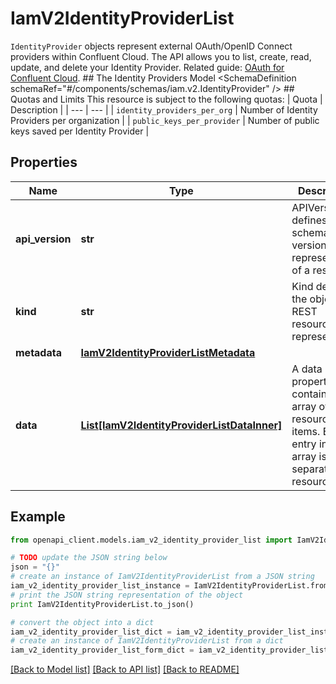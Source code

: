 # IamV2IdentityProviderList

`IdentityProvider` objects represent external OAuth/OpenID Connect providers within Confluent Cloud.  The API allows you to list, create, read, update, and delete your Identity Provider.   Related guide: [OAuth for Confluent Cloud](https://docs.confluent.io/cloud/current/access-management/authenticate/oauth/overview.html).  ## The Identity Providers Model <SchemaDefinition schemaRef=\"#/components/schemas/iam.v2.IdentityProvider\" />  ## Quotas and Limits This resource is subject to the following quotas:  | Quota | Description | | --- | --- | | `identity_providers_per_org` | Number of Identity Providers per organization | | `public_keys_per_provider` | Number of public keys saved per Identity Provider |

## Properties
Name | Type | Description | Notes
------------ | ------------- | ------------- | -------------
**api_version** | **str** | APIVersion defines the schema version of this representation of a resource. | [readonly] 
**kind** | **str** | Kind defines the object this REST resource represents. | [readonly] 
**metadata** | [**IamV2IdentityProviderListMetadata**](IamV2IdentityProviderListMetadata.md) |  | 
**data** | [**List[IamV2IdentityProviderListDataInner]**](IamV2IdentityProviderListDataInner.md) | A data property that contains an array of resource items. Each entry in the array is a separate resource. | 

## Example

```python
from openapi_client.models.iam_v2_identity_provider_list import IamV2IdentityProviderList

# TODO update the JSON string below
json = "{}"
# create an instance of IamV2IdentityProviderList from a JSON string
iam_v2_identity_provider_list_instance = IamV2IdentityProviderList.from_json(json)
# print the JSON string representation of the object
print IamV2IdentityProviderList.to_json()

# convert the object into a dict
iam_v2_identity_provider_list_dict = iam_v2_identity_provider_list_instance.to_dict()
# create an instance of IamV2IdentityProviderList from a dict
iam_v2_identity_provider_list_form_dict = iam_v2_identity_provider_list.from_dict(iam_v2_identity_provider_list_dict)
```
[[Back to Model list]](../ccloud/README.md#documentation-for-models) [[Back to API list]](../ccloud/README.md#documentation-for-api-endpoints) [[Back to README]](../ccloud/README.md)


